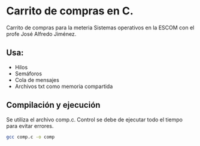 # Carrito de compras en C.

Carrito de compras para la meteria Sistemas operativos en la ESCOM con el profe José Alfredo Jiménez.

## Usa:
- Hilos
- Semáforos
- Cola de mensajes
- Archivos txt como memoria compartida

## Compilación y ejecución
Se utiliza el archivo comp.c. Control se debe de ejecutar todo el tiempo para evitar errores.
```bash
gcc comp.c -o comp
